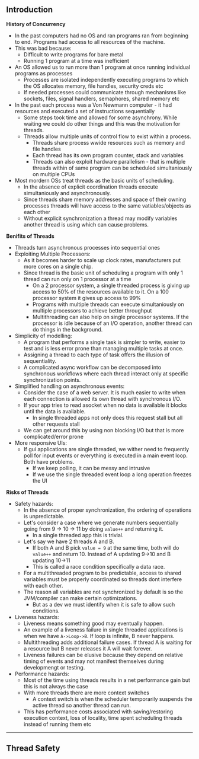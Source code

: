 
## Introduction

**History of Concurrency**

- In the past computers had no OS and ran programs ran from beginning to end. Programs had access to all resources of the machine.
- This was bad because:
    - Difficult to write programs for bare metal
    - Running 1 program at a time was inefficient
- An OS allowed us to run more than 1 program at once running individual programs as processes
    - Processes are isolated independently executing programs to which the OS allocates memory, file handles, security creds etc
    - If needed processes could communicate through mechanisms like sockets, files, signal handlers, semaphores, shared memory etc
- In the past each process was a Von Newmann computer - it had resources and executed a set of instructions sequentially
    - Some steps took time and allowed for some asynchrony. While waiting we could do other things and this was the motivation for threads.
    - Threads allow multiple units of control flow to exist within a process.
        - Threads share process wwide resources such as memory and file handles
        - Each thread has its own program counter, stack and variables
        - Threads can also exploit hardware parallelism - that is multiple threads within of same program can be scheduled simultaniously on multiple CPUs
- Most mordern OSs treat threads as the basic units of scheduling.
    - In the absence of explicit coordination threads execute simultaniously and asynchronously.
    - Since threads share memory addresses and space of their owning processes threads will have access to the same vatiables/objects as each other
    - Without explicit synchronization a thread may modify variables another thread is using which can cause problems.

**Benifits of Threads**

- Threads turn asynchronous processes into sequential ones
- Exploiting Multiple Processors:
    - As it becomes harder to scale up clock rates, manufacturers put more cores on a single chip.
    - Since thread is the basic unit of scheduling a program with only 1 thread can run only on 1 processor at a time
        - On a 2 processor system, a single threaded process is giving up access to 50% of the resources available to it. On a 100 processor system it gives up access to 99%
        - Programs with multiple threads can execute simultaniously on multiple processors to achieve better throughput
        - Multithreading can also help on single processor systems. If the processor is idle because of an I/O operation, another thread can do things in the background.
- Simplicity of modelling:
    - A program that performs a single task is simpler to write, easier to test and is less error prone than managing multiple tasks at once.
    - Assigning a thread to each type of task offers the illusion of sequentiality. 
    - A complicated async workflow can be decomposed into synchronous workflows where each thread interact only at specific synchronization points.
- Simplified handling on asynchronous events:
    - Consider the case of a web server. It is much easier to write when each connection is allowed its own thread with synchronous I/O.
    - If your app tries to read asocket when no data is available it blocks until the data is available.
        - In single threaded apps not only does this request stall but all other requests stall
    - We can get around this by using non blocking I/O but that is more complicated/error prone
- More responsive UIs:
    - If gui applications are single threaded, we wither need to frequently poll for input events or everything is executed in a main event loop. Both have problems.
        - If we keep polling, it can be messy and intrusive
        - If we use the single threaded event loop a long operation freezes the UI


**Risks of Threads**

- Safety hazards:
    - In the absence of proper synchronization, the ordering of operations is unpredictable.
    - Let's consider a case where we generate numbers sequentially going from 9 -> 10 -> 11 by doing `value++` and returning it.
        - In a single threaded app this is trivial.
    - Let's say we have 2 threads A and B.
        - If both A and B pick `value = 9` at the same time, both will do `value++` and return 10. Instead of A updating 9->10 and B updating 10->11
        - This is called a race condition specifically a data race.
    - For a multithreaded program to be predictable, access to shared variables must be properly coordinated so threads dont interfere with each other.
    - The reason all variables are not synchronized by default is so the JVM/compiler can make certain optimizations.
        - But as a dev we must identify when it is safe to allow such conditions.
- Liveness hazards:
    - Liveness means something good may eventually happen.
    - An example of a liveness failure in single threaded applications is when we have `A->Loop->B`. If loop is infinite, B never happens.
    - Multithreading adds additional failure cases. If thread A is waiting for a resource but B never releases it A will wait forever.
    - Liveness failures can be elusive because they depend on relative timing of events and may not manifest themselves during developmengt or testing.
- Performance hazards:
    - Most of the time using threads results in a net performance gain but this is not always the case
    - With more threads there are more context switches
        - A context switch is when the scheduler temporarily suspends the active thread so another thread can run.
    - This has performance costs associated with saving/restoring execution context, loss of locality, time spent scheduling threads instead of running them etc

------------------

## Thread Safety
